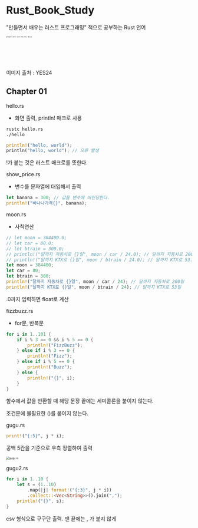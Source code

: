 # Rust_Book_Study

"만들면서 배우는 러스트 프로그래밍" 책으로 공부하는 Rust 언어

<img src="..\main\assets\book_img" alt="만들면서 배우는 러스트 프로그래밍 - 예스24" style="zoom: 25%;" width="300px" />

이미지 출처 : YES24

## Chapter 01

hello.rs

- 화면 출력, println! 매크로 사용

```bash
rustc hello.rs
./hello
```

```rust
println!("hello, world");
println("hello, world"); // 오류 발생
```

!가 붙는 것은 러스트 매크로를 뜻한다.



show_price.rs

- 변수를 문자열에 대입해서 출력

```rust
let banana = 300; // 값을 변수에 바인딩한다.
println!("바나나가격{}", banana);
```



moon.rs

- 사칙연산

```rust
// let moon = 384400.0;
// let car = 80.0;
// let btrain = 300.0;
// println!("달까지 자동차로 {}일", moon / car / 24.0); // 달까지 자동차로 200.20833333333334일
// println!("달까지 KTX로 {}일", moon / btrain / 24.0); // 달까지 KTX로 53.388888888888886일
let moon = 384400;
let car = 80;
let btrain = 300;
println!("달까지 자동차로 {}일", moon / car / 24); // 달까지 자동차로 200일
println!("달까지 KTX로 {}일", moon / btrain / 24); // 달까지 KTX로 53일
```

.0까지 입력하면 float로 계산



fizzbuzz.rs

- for문, 반복문

```rust
for i in 1..101 {
    if i % 3 == 0 && i % 5 == 0 {
        println!("FizzBuzz");
    } else if i % 3 == 0 {
        println!("Fizz");
    } else if i % 5 == 0 {
        println!("Buzz");
    } else {
        println!("{}", i);
    }
}
```



함수에서 값을 반환할 때 해당 문장 끝에는 세미콜론을 붙이지 않는다.

조건문에 불필요한 ()를 붙이지 않는다.



gugu.rs

```rust
print!("{:5}", j * i);
```

공백 5칸을 기준으로 우측 정렬하여 출력

<img src="..\main\assets\gugu.png" alt="gugu.rs" style="zoom:50%;" />



gugu2.rs

```rust
for i in 1..10 {
	let s = (1..10)
	    .map(|j| format!("{:3}", j * i))
    	.collect::<Vec<String>>().join(",");
    println!("{}", s);
}
```

csv 형식으로 구구단 출력. 맨 끝에는 , 가 붙지 않게